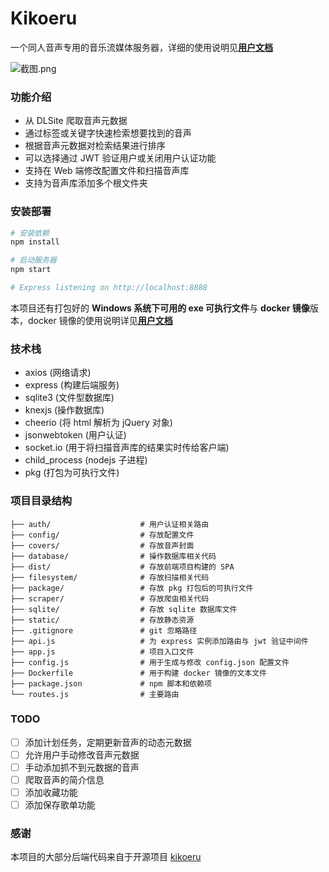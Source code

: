 # Kikoeru
一个同人音声专用的音乐流媒体服务器，详细的使用说明见[**用户文档**](https://github.com/Watanuki-Kimihiro/kikoeru-express/blob/master/%E7%94%A8%E6%88%B7%E6%96%87%E6%A1%A3.md)

![截图.png](https://i.loli.net/2020/04/22/hjXW4PdsaoIt97U.png)

### 功能介绍
- 从 DLSite 爬取音声元数据
- 通过标签或关键字快速检索想要找到的音声
- 根据音声元数据对检索结果进行排序
- 可以选择通过 JWT 验证用户或关闭用户认证功能
- 支持在 Web 端修改配置文件和扫描音声库
- 支持为音声库添加多个根文件夹

### 安装部署
```bash
# 安装依赖
npm install

# 启动服务器
npm start

# Express listening on http://localhost:8888
```
本项目还有打包好的 **Windows 系统下可用的 exe 可执行文件**与 **docker 镜像**版本，docker 镜像的使用说明详见[**用户文档**](https://github.com/Watanuki-Kimihiro/kikoeru-express/blob/master/%E7%94%A8%E6%88%B7%E6%96%87%E6%A1%A3.md)

### 技术栈
- axios (网络请求)
- express (构建后端服务)
- sqlite3 (文件型数据库)
- knexjs (操作数据库)
- cheerio (将 html 解析为 jQuery 对象)
- jsonwebtoken (用户认证)
- socket.io (用于将扫描音声库的结果实时传给客户端)
- child_process (nodejs 子进程)
- pkg (打包为可执行文件)


### 项目目录结构
```
├── auth/                    # 用户认证相关路由
├── config/                  # 存放配置文件
├── covers/                  # 存放音声封面
├── database/                # 操作数据库相关代码
├── dist/                    # 存放前端项目构建的 SPA
├── filesystem/              # 存放扫描相关代码
├── package/                 # 存放 pkg 打包后的可执行文件
├── scraper/                 # 存放爬虫相关代码
├── sqlite/                  # 存放 sqlite 数据库文件
├── static/                  # 存放静态资源
├── .gitignore               # git 忽略路径
├── api.js                   # 为 express 实例添加路由与 jwt 验证中间件
├── app.js                   # 项目入口文件
├── config.js                # 用于生成与修改 config.json 配置文件
├── Dockerfile               # 用于构建 docker 镜像的文本文件
├── package.json             # npm 脚本和依赖项
└── routes.js                # 主要路由
```


### TODO
- [ ] 添加计划任务，定期更新音声的动态元数据
- [ ] 允许用户手动修改音声元数据
- [ ] 手动添加抓不到元数据的音声
- [ ] 爬取音声的简介信息
- [ ] 添加收藏功能
- [ ] 添加保存歌单功能

### 感谢
本项目的大部分后端代码来自于开源项目 [kikoeru](https://github.com/nortonandrews/kikoeru)
